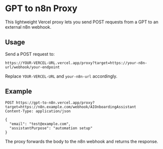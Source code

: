 # GPT to n8n Proxy

This lightweight Vercel proxy lets you send POST requests from a GPT to an external n8n webhook.

## Usage

Send a POST request to:

```
https://YOUR-VERCEL-URL.vercel.app/proxy?target=https://your-n8n-url/webhook/your-endpoint
```

Replace `YOUR-VERCEL-URL` and `your-n8n-url` accordingly.

## Example

```
POST https://gpt-to-n8n.vercel.app/proxy?target=https://n8n.example.com/webhook/AIOnboardingAssistant
Content-Type: application/json

{
  "email": "test@example.com",
  "assistantPurpose": "automation setup"
}
```

The proxy forwards the body to the n8n webhook and returns the response.